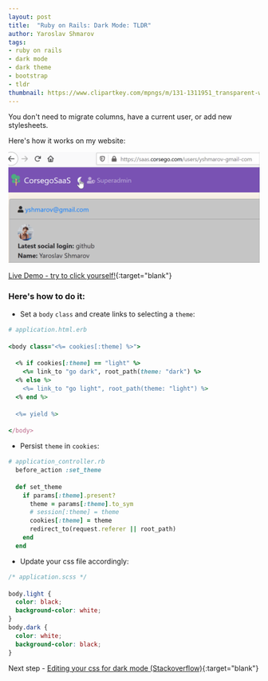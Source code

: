 ```yaml
---
layout: post
title:  "Ruby on Rails: Dark Mode: TLDR"
author: Yaroslav Shmarov
tags: 
- ruby on rails
- dark mode
- dark theme
- bootstrap
- tldr
thumbnail: https://www.clipartkey.com/mpngs/m/131-1311951_transparent-white-moon-png-transparent-crescent-moon-symbol.png
---
```


You don't need to migrate columns, have a current user, or add new stylesheets.

Here's how it works on my website:

![dark-mode](/assets/2020-09-21-ruby-on-rails-dark-mode/dark-mode.gif)

[Live Demo - try to click yourself!](https://saas.corsego.com/){:target="blank"}

### Here's how to do it:

* Set a `body` `class` and create links to selecting a `theme`:

```ruby
# application.html.erb

<body class="<%= cookies[:theme] %>">

  <% if cookies[:theme] == "light" %>
    <%= link_to "go dark", root_path(theme: "dark") %>
  <% else %>
    <%= link_to "go light", root_path(theme: "light") %>
  <% end %>
  
  <%= yield %>

</body>
```

* Persist `theme` in `cookies`:

```ruby
# application_controller.rb
  before_action :set_theme

  def set_theme
    if params[:theme].present?
      theme = params[:theme].to_sym
      # session[:theme] = theme
      cookies[:theme] = theme
      redirect_to(request.referer || root_path)
    end
  end
```

* Update your css file accordingly:

```css
/* application.scss */

body.light {
  color: black;
  background-color: white;
}
body.dark {
  color: white;
  background-color: black;
}
```

Next step - 
[Editing your css for dark mode (Stackoverflow)](https://stackoverflow.com/questions/64960915/change-css-colors-based-on-body-class-dark-mode/64960981#64960981){:target="blank"}
